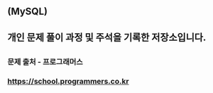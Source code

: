 ##
## (MySQL)
## 개인 문제 풀이 과정 및 주석을 기록한 저장소입니다.
##
### 문제 출처 - 프로그래머스
### https://school.programmers.co.kr
##
